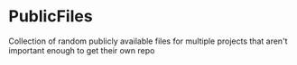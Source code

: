# PublicFiles
Collection of random publicly available files for multiple projects that aren't important enough to get their own repo
